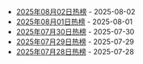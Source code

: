* [2025年08月02日热榜](https://product-daily.haha.ai/posts/20250802) - 2025-08-02
* [2025年08月01日热榜](https://product-daily.haha.ai/posts/20250801) - 2025-08-01
* [2025年07月30日热榜](https://product-daily.haha.ai/posts/20250730) - 2025-07-30
* [2025年07月29日热榜](https://product-daily.haha.ai/posts/20250729) - 2025-07-29
* [2025年07月28日热榜](https://product-daily.haha.ai/posts/20250728) - 2025-07-28

